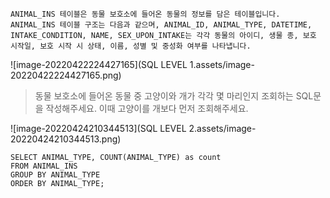 ``` 
ANIMAL_INS 테이블은 동물 보호소에 들어온 동물의 정보를 담은 테이블입니다. ANIMAL_INS 테이블 구조는 다음과 같으며, ANIMAL_ID, ANIMAL_TYPE, DATETIME, INTAKE_CONDITION, NAME, SEX_UPON_INTAKE는 각각 동물의 아이디, 생물 종, 보호 시작일, 보호 시작 시 상태, 이름, 성별 및 중성화 여부를 나타냅니다.
```

![image-20220422224427165](SQL LEVEL 1.assets/image-20220422224427165.png)

> 동물 보호소에 들어온 동물 중 고양이와 개가 각각 몇 마리인지 조회하는 SQL문을 작성해주세요. 
> 이때 고양이를 개보다 먼저 조회해주세요.

![image-20220424210344513](SQL LEVEL 2.assets/image-20220424210344513.png)

``` mysql
SELECT ANIMAL_TYPE, COUNT(ANIMAL_TYPE) as count
FROM ANIMAL_INS
GROUP BY ANIMAL_TYPE
ORDER BY ANIMAL_TYPE;
```



> 

``` mysql

```



> 

``` mysql

```



> 

``` mysql

```



> 

``` mysql

```



> 

``` mysql

```



> 

``` mysql

```



> 

``` mysql

```



> 

``` mysql

```

